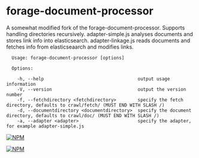 forage-document-processor
=========================
A somewhat  modified fork of the forage-document-processor.
Supports handling directories recursively. 
adapter-simple.js analyses documents and  stores link info into elasticsearch. 
adapter-linkage.js reads documents and fetches info from elasticseaarch and modifies links. 


```
  Usage: forage-document-processor [options]

  Options:

    -h, --help                                   output usage information
    -V, --version                                output the version number
    -f, --fetchdirectory <fetchdirectory>        specify the fetch directory, defaults to crawl/fetch/ (MUST END WITH SLASH /)
    -d, --documentdirectory <documentdirectory>  specify the document directory, defaults to crawl/doc/ (MUST END WITH SLASH /)
    -a, --adapter <adapter>                      specify the adapter, for example adapter-simple.js
```

[![NPM](https://nodei.co/npm/forage-document-processor.png?stars&downloads)](https://nodei.co/npm/forage-document-processor/)

[![NPM](https://nodei.co/npm-dl/forage-document-processor.png)](https://nodei.co/npm/forage-document-processor/)
